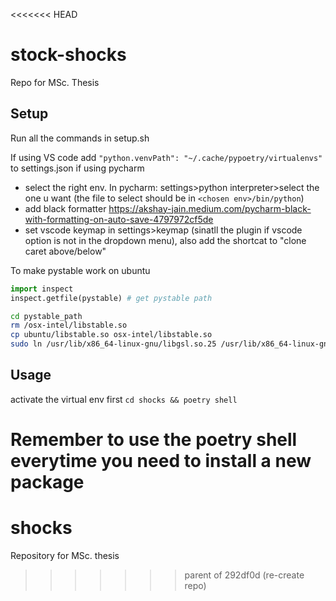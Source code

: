 <<<<<<< HEAD
# stock-shocks
Repo for MSc. Thesis

## Setup
Run all the commands in setup.sh

If using VS code  add `"python.venvPath": "~/.cache/pypoetry/virtualenvs"` to settings.json
if using pycharm 
- select the right env. In pycharm: settings>python interpreter>select the one u want (the file to select should be in `<chosen env>/bin/python`)
- add black formatter https://akshay-jain.medium.com/pycharm-black-with-formatting-on-auto-save-4797972cf5de
- set vscode keymap in settings>keymap (sinatll the plugin if vscode option is not in the dropdown menu), also add the shortcat to "clone caret above/below"

To make pystable work on ubuntu
```python
import inspect
inspect.getfile(pystable) # get pystable path
```

```bash
cd pystable_path
rm /osx-intel/libstable.so
cp ubuntu/libstable.so osx-intel/libstable.so
sudo ln /usr/lib/x86_64-linux-gnu/libgsl.so.25 /usr/lib/x86_64-linux-gnu/libgsl.so.23 # libgsl.so.23 is required but .so.25 is the current version
```


## Usage
activate the virtual env  first `cd shocks && poetry shell` 

Remember to use the poetry shell everytime you need to install a new package
=======
# shocks
Repository for MSc. thesis
>>>>>>> parent of 292df0d (re-create repo)
